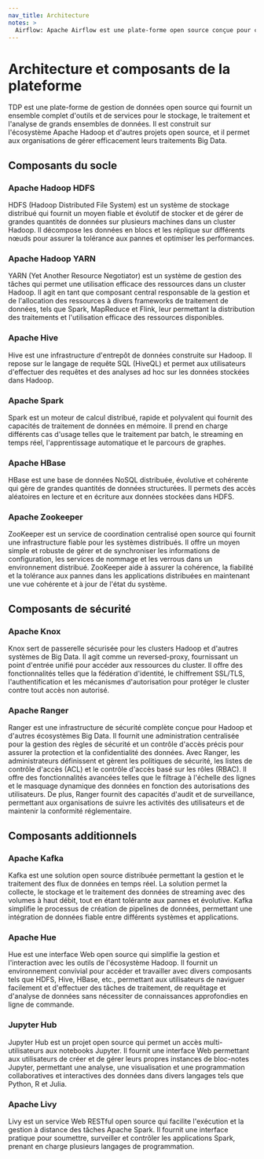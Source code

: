 ```yaml
---
nav_title: Architecture
notes: >
  Airflow: Apache Airflow est une plate-forme open source conçue pour créer, planifier et surveiller des tâches. Avec Airflow, les utilisateurs conçoivent des flux de travail complexes sous forme de code, définissent des dépendances de tâches et automatisent l'exécution des tâches. Il offre une interface Web conviviale de gestion et de visualisation. Airflow est largement utilisé pour l'orchestration des pipelines de données, les processus ETL et l'automatisation des flux de travail dans les domaines de l'ingénierie des données et de la science des données.
---
```


# Architecture et composants de la plateforme

TDP est une plate-forme de gestion de données open source qui fournit un ensemble complet d'outils et de services pour le stockage, le traitement et l'analyse de grands ensembles de données. Il est construit sur l'écosystème Apache Hadoop et d'autres projets open source, et il permet aux organisations de gérer efficacement leurs traitements Big Data.

## Composants du socle

### Apache Hadoop HDFS

HDFS (Hadoop Distributed File System) est un système de stockage distribué qui fournit un moyen fiable et évolutif de stocker et de gérer de grandes quantités de données sur plusieurs machines dans un cluster Hadoop. Il décompose les données en blocs et les réplique sur différents nœuds pour assurer la tolérance aux pannes et optimiser les performances.

### Apache Hadoop YARN

YARN (Yet Another Resource Negotiator) est un système de gestion des tâches qui permet une utilisation efficace des ressources dans un cluster Hadoop. Il agit en tant que composant central responsable de la gestion et de l'allocation des ressources à divers frameworks de traitement de données, tels que Spark, MapReduce et Flink, leur permettant la distribution des traitements et l'utilisation efficace des ressources disponibles.

### Apache Hive

Hive est une infrastructure d'entrepôt de données construite sur Hadoop. Il repose sur le langage de requête SQL (HiveQL) et permet aux utilisateurs d'effectuer des requêtes et des analyses ad hoc sur les données stockées dans Hadoop.

### Apache Spark

Spark est un moteur de calcul distribué, rapide et polyvalent qui fournit des capacités de traitement de données en mémoire. Il prend en charge différents cas d'usage telles que le traitement par batch, le streaming en temps réel, l'apprentissage automatique et le parcours de graphes.

### Apache HBase

HBase est une base de données NoSQL distribuée, évolutive et cohérente qui gère de grandes quantités de données structurées. Il permets des accès aléatoires en lecture et en écriture aux données stockées dans HDFS.

### Apache Zookeeper

ZooKeeper est un service de coordination centralisé open source qui fournit une infrastructure fiable pour les systèmes distribués. Il offre un moyen simple et robuste de gérer et de synchroniser les informations de configuration, les services de nommage et les verrous dans un environnement distribué. ZooKeeper aide à assurer la cohérence, la fiabilité et la tolérance aux pannes dans les applications distribuées en maintenant une vue cohérente et à jour de l'état du système.

## Composants de sécurité

### Apache Knox

Knox sert de passerelle sécurisée pour les clusters Hadoop et d'autres systèmes de Big Data. Il agit comme un reversed-proxy, fournissant un point d'entrée unifié pour accéder aux ressources du cluster. Il offre des fonctionnalités telles que la fédération d'identité, le chiffrement SSL/TLS, l'authentification et les mécanismes d'autorisation pour protéger le cluster contre tout accès non autorisé.

### Apache Ranger

Ranger est une infrastructure de sécurité complète conçue pour Hadoop et d'autres écosystèmes Big Data. Il fournit une administration centralisée pour la gestion des règles de sécurité et un contrôle d'accès précis pour assurer la protection et la confidentialité des données. Avec Ranger, les administrateurs définissent et gèrent les politiques de sécurité, les listes de contrôle d'accès (ACL) et le contrôle d'accès basé sur les rôles (RBAC). Il offre des fonctionnalités avancées telles que le filtrage à l'échelle des lignes et le masquage dynamique des données en fonction des autorisations des utilisateurs. De plus, Ranger fournit des capacités d'audit et de surveillance, permettant aux organisations de suivre les activités des utilisateurs et de maintenir la conformité réglementaire.

## Composants additionnels

### Apache Kafka

Kafka est une solution open source distribuée permettant la gestion et le traitement des flux de données en temps réel. La solution permet la collecte, le stockage et le traitement des données de streaming avec des volumes à haut débit, tout en étant tolérante aux pannes et évolutive. Kafka simplifie le processus de création de pipelines de données, permettant une intégration de données fiable entre différents systèmes et applications.

### Apache Hue

Hue est une interface Web open source qui simplifie la gestion et l'interaction avec les outils de l'écosystème Hadoop. Il fournit un environnement convivial pour accéder et travailler avec divers composants tels que HDFS, Hive, HBase, etc., permettant aux utilisateurs de naviguer facilement et d'effectuer des tâches de traitement, de requêtage et d'analyse de données sans nécessiter de connaissances approfondies en ligne de commande.

### Jupyter Hub

Jupyter Hub est un projet open source qui permet un accès multi-utilisateurs aux notebooks Jupyter. Il fournit une interface Web permettant aux utilisateurs de créer et de gérer leurs propres instances de bloc-notes Jupyter, permettant une analyse, une visualisation et une programmation collaboratives et interactives des données dans divers langages tels que Python, R et Julia.

### Apache Livy

Livy est un service Web RESTful open source qui facilite l'exécution et la gestion à distance des tâches Apache Spark. Il fournit une interface pratique pour soumettre, surveiller et contrôler les applications Spark, prenant en charge plusieurs langages de programmation.

